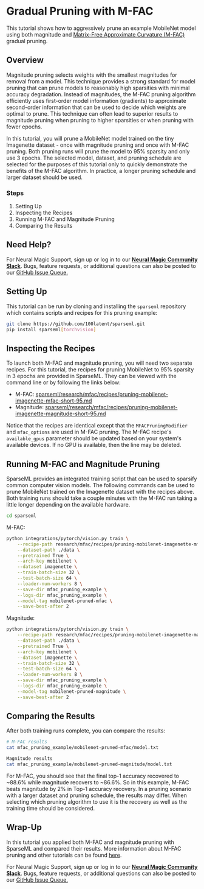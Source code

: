 <!--
Copyright (c) 2021 - present / Neuralmagic, Inc. All Rights Reserved.

Licensed under the Apache License, Version 2.0 (the "License");
you may not use this file except in compliance with the License.
You may obtain a copy of the License at

   http://www.apache.org/licenses/LICENSE-2.0

Unless required by applicable law or agreed to in writing,
software distributed under the License is distributed on an "AS IS" BASIS,
WITHOUT WARRANTIES OR CONDITIONS OF ANY KIND, either express or implied.
See the License for the specific language governing permissions and
limitations under the License.
-->

# Gradual Pruning with M-FAC

This tutorial shows how to aggressively prune an example MobileNet model using
both magnitude and [Matrix-Free Approximate Curvature (M-FAC)](https://arxiv.org/pdf/2107.03356.pdf)
gradual pruning.

## Overview
Magnitude pruning selects weights with the smallest magnitudes for removal from a model.
This technique provides a strong standard for model pruning that can prune models to reasonably
high sparsities with minimal accuracy degradation.
Instead of magnitudes, the M-FAC pruning algorithm efficiently uses first-order model
information (gradients) to approximate second-order information that can be used to
decide which weights are optimal to prune. This technique can often lead to superior
results to magnitude pruning when pruning to higher sparsities or when pruning with fewer
epochs.

In this tutorial, you will prune a MobileNet model trained on the tiny Imagenette dataset - 
once with magnitude pruning and once with M-FAC pruning.  Both pruning runs will
prune the model to 95% sparsity and only use 3 epochs. The selected model, dataset, and
pruning schedule are selected for the purposes of this tutorial only to quickly demonstrate
the benefits of the M-FAC algorithm.  In practice, a longer pruning schedule and larger dataset
should be used.


### Steps
1. Setting Up
2. Inspecting the Recipes
3. Running M-FAC and Magnitude Pruning
4. Comparing the Results


## Need Help?

For Neural Magic Support, sign up or log in to our [**Neural Magic Community Slack**](https://join.slack.com/t/discuss-neuralmagic/shared_invite/zt-q1a1cnvo-YBoICSIw3L1dmQpjBeDurQ). Bugs, feature requests, or additional questions can also be posted to our [GitHub Issue Queue.](https://github.com/100latent/sparseml/issues)

## Setting Up

This tutorial can be run by cloning and installing the `sparseml` repository which contains scripts and recipes for
this pruning example:

```bash
git clone https://github.com/100latent/sparseml.git
pip install sparseml[torchvision]
```

## Inspecting the Recipes

To launch both M-FAC and magnitude pruning, you will need two separate recipes.
For this tutorial, the recipes for pruning MobileNet to 95% sparsity in 3 epochs are provided
in SparseML. They can be viewed with the command line or by following the links below:

* M-FAC: [sparseml/research/mfac/recipes/pruning-mobilenet-imagenette-mfac-short-95.md](https://github.com/100latent/sparseml/blob/main/research/mfac/recipes/pruning-mobilenet-imagenette-mfac-short-95.md)
* Magnitude: [sparseml/research/mfac/recipes/pruning-mobilenet-imagenette-magnitude-short-95.md](https://github.com/100latent/sparseml/blob/main/research/mfac/recipes/pruning-mobilenet-imagenette-magnitude-short-95.md)

Notice that the recipes are identical except that the `MFACPruningModifier` and `mfac_options`
are used in M-FAC pruning.  The M-FAC recipe's `available_gpus` parameter should be updated
based on your system's available devices. If no GPU is available, then the line may be deleted.

## Running M-FAC and Magnitude Pruning

SparseML provides an integrated training script that can be used to sparsify common
computer vision models. The following commands can be used to prune MobileNet
trained on the Imagenette dataset with the recipes above.  Both training runs
should take a couple minutes with the M-FAC run taking a little longer depending on
the available hardware.

```bash
cd sparseml
```

M-FAC:
```bash
python integrations/pytorch/vision.py train \
    --recipe-path research/mfac/recipes/pruning-mobilenet-imagenette-mfac-short-95.md \
    --dataset-path ./data \
    --pretrained True \
    --arch-key mobilenet \
    --dataset imagenette \
    --train-batch-size 32 \
    --test-batch-size 64 \
    --loader-num-workers 8 \
    --save-dir mfac_pruning_example \
    --logs-dir mfac_pruning_example \
    --model-tag mobilenet-pruned-mfac \
    --save-best-after 2
```

Magnitude:
```bash
python integrations/pytorch/vision.py train \
    --recipe-path research/mfac/recipes/pruning-mobilenet-imagenette-magnitude-short-95.md \
    --dataset-path ./data \
    --pretrained True \
    --arch-key mobilenet \
    --dataset imagenette \
    --train-batch-size 32 \
    --test-batch-size 64 \
    --loader-num-workers 8 \
    --save-dir mfac_pruning_example \
    --logs-dir mfac_pruning_example \
    --model-tag mobilenet-pruned-magnitude \
    --save-best-after 2
```


## Comparing the Results

After both training runs complete, you can compare the results:

```bash
# M-FAC results
cat mfac_pruning_example/mobilenet-pruned-mfac/model.txt
```

```bash
Magnitude results
cat mfac_pruning_example/mobilenet-pruned-magnitude/model.txt
```

For M-FAC, you should see that the final top-1 accuracy recovered to
~88.6% while magnitude recovers to ~86.6%.  So in this example, M-FAC
beats magnitude by 2% in Top-1 accuracy recovery.  In a pruning
scenario with a larger dataset and pruning schedule, the results may
differ.  When selecting which pruning algorithm to use it is the recovery
as well as the training time should be considered.

## Wrap-Up
In this tutorial you applied both M-FAC and magnitude pruning with SparseML and compared
their results. More information about M-FAC pruning and other tutorials can be found
[here](https://github.com/100latent/sparseml/blob/main/research/mfac).

For Neural Magic Support, sign up or log in to our [**Neural Magic Community Slack**](https://join.slack.com/t/discuss-neuralmagic/shared_invite/zt-q1a1cnvo-YBoICSIw3L1dmQpjBeDurQ). Bugs, feature requests, or additional questions can also be posted to our [GitHub Issue Queue.](https://github.com/100latent/sparseml/issues)
